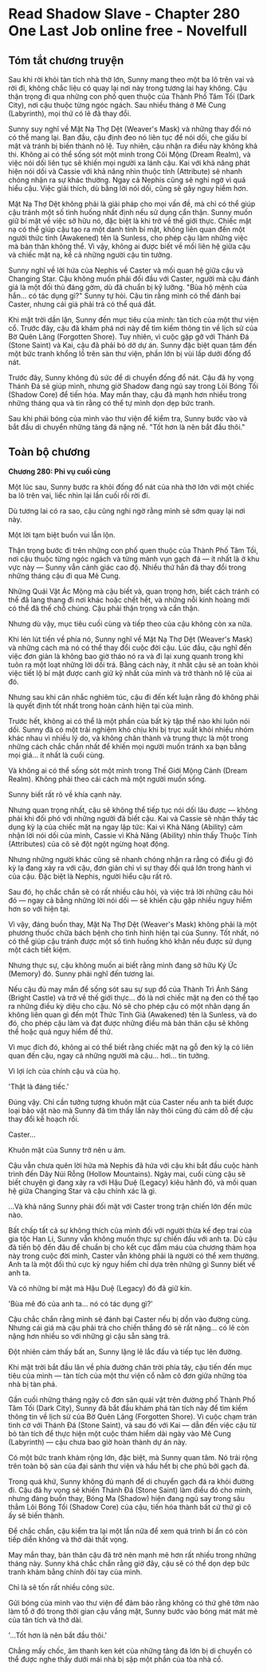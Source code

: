 # Read Shadow Slave - Chapter 280 One Last Job online free - Novelfull

## Tóm tắt chương truyện

Sau khi rời khỏi tàn tích nhà thờ lớn, Sunny mang theo một ba lô trên vai và rời đi, không chắc liệu có quay lại nơi này trong tương lai hay không. Cậu thận trọng đi qua những con phố quen thuộc của Thành Phố Tăm Tối (Dark City), nơi cậu thuộc từng ngóc ngách. Sau nhiều tháng ở Mê Cung (Labyrinth), mọi thứ có lẽ đã thay đổi.

Sunny suy nghĩ về Mặt Nạ Thợ Dệt (Weaver's Mask) và những thay đổi nó có thể mang lại. Ban đầu, cậu định đeo nó liên tục để nói dối, che giấu bí mật và tránh bị biến thành nô lệ. Tuy nhiên, cậu nhận ra điều này không khả thi. Không ai có thể sống sót một mình trong Cõi Mộng (Dream Realm), và việc nói dối liên tục sẽ khiến mọi người xa lánh cậu. Kai với khả năng phát hiện nói dối và Cassie với khả năng nhìn thuộc tính (Attribute) sẽ nhanh chóng nhận ra sự khác thường. Ngay cả Nephis cũng sẽ nghi ngờ vì quá hiểu cậu. Việc giải thích, dù bằng lời nói dối, cũng sẽ gây nguy hiểm hơn.

Mặt Nạ Thợ Dệt không phải là giải pháp cho mọi vấn đề, mà chỉ có thể giúp cậu tránh một số tình huống nhất định nếu sử dụng cẩn thận. Sunny muốn giữ bí mật về việc sở hữu nó, đặc biệt là khi trở về thế giới thực. Chiếc mặt nạ có thể giúp cậu tạo ra một danh tính bí mật, không liên quan đến một người thức tỉnh (Awakened) tên là Sunless, cho phép cậu làm những việc mà bản thân không thể. Vì vậy, không ai được biết về mối liên hệ giữa cậu và chiếc mặt nạ, kể cả những người cậu tin tưởng.

Sunny nghĩ về lời hứa của Nephis về Caster và mối quan hệ giữa cậu và Changing Star. Cậu không muốn phải đối đầu với Caster, người mà cậu đánh giá là một đối thủ đáng gờm, dù đã chuẩn bị kỹ lưỡng. "Bùa hộ mệnh của hắn... có tác dụng gì?" Sunny tự hỏi. Cậu tin rằng mình có thể đánh bại Caster, nhưng cái giá phải trả có thể quá đắt.

Khi mặt trời dần lặn, Sunny đến mục tiêu của mình: tàn tích của một thư viện cổ. Trước đây, cậu đã khám phá nơi này để tìm kiếm thông tin về lịch sử của Bờ Quên Lãng (Forgotten Shore). Tuy nhiên, vì cuộc gặp gỡ với Thánh Đá (Stone Saint) và Kai, cậu đã phải bỏ dở dự án. Sunny đặc biệt quan tâm đến một bức tranh khổng lồ trên sàn thư viện, phần lớn bị vùi lấp dưới đống đổ nát.

Trước đây, Sunny không đủ sức để di chuyển đống đổ nát. Cậu đã hy vọng Thánh Đá sẽ giúp mình, nhưng giờ Shadow đang ngủ say trong Lõi Bóng Tối (Shadow Core) để tiến hóa. May mắn thay, cậu đã mạnh hơn nhiều trong những tháng qua và tin rằng có thể tự mình dọn dẹp bức tranh.

Sau khi phái bóng của mình vào thư viện để kiểm tra, Sunny bước vào và bắt đầu di chuyển những tảng đá nặng nề. "Tốt hơn là nên bắt đầu thôi."

## Toàn bộ chương

**Chương 280: Phi vụ cuối cùng**

Một lúc sau, Sunny bước ra khỏi đống đổ nát của nhà thờ lớn với một chiếc ba lô trên vai, liếc nhìn lại lần cuối rồi rời đi.

Dù tương lai có ra sao, cậu cũng nghi ngờ rằng mình sẽ sớm quay lại nơi này.

Một lời tạm biệt buồn vui lẫn lộn.

Thận trọng bước đi trên những con phố quen thuộc của Thành Phố Tăm Tối, nơi cậu thuộc từng ngóc ngách và từng mảnh vụn gạch đá — ít nhất là ở khu vực này — Sunny vẫn cảnh giác cao độ. Nhiều thứ hẳn đã thay đổi trong những tháng cậu đi qua Mê Cung.

Những Quái Vật Ác Mộng mà cậu biết và, quan trọng hơn, biết cách tránh có thể đã lang thang đi nơi khác hoặc chết hết, và những nỗi kinh hoàng mới có thể đã thế chỗ chúng. Cậu phải thận trọng và cẩn thận.

Nhưng dù vậy, mục tiêu cuối cùng và tiếp theo của cậu không còn xa nữa.

Khi lén lút tiến về phía nó, Sunny nghĩ về Mặt Nạ Thợ Dệt (Weaver's Mask) và những cách mà nó có thể thay đổi cuộc đời cậu. Lúc đầu, cậu nghĩ đến việc đơn giản là không bao giờ tháo nó ra và đi lại xung quanh trong khi tuôn ra một loạt những lời dối trá. Bằng cách này, ít nhất cậu sẽ an toàn khỏi việc tiết lộ bí mật được canh giữ kỹ nhất của mình và trở thành nô lệ của ai đó.

Nhưng sau khi cân nhắc nghiêm túc, cậu đi đến kết luận rằng đó không phải là quyết định tốt nhất trong hoàn cảnh hiện tại của mình.

Trước hết, không ai có thể là một phần của bất kỳ tập thể nào khi luôn nói dối. Sunny đã có một trải nghiệm khó chịu khi bị trục xuất khỏi nhiều nhóm khác nhau vì nhiều lý do, và không chân thành và trung thực là một trong những cách chắc chắn nhất để khiến mọi người muốn tránh xa bạn bằng mọi giá… ít nhất là cuối cùng.

Và không ai có thể sống sót một mình trong Thế Giới Mộng Cảnh (Dream Realm). Không phải theo cái cách mà một người muốn sống.

Sunny biết rất rõ về khía cạnh này.

Nhưng quan trọng nhất, cậu sẽ không thể tiếp tục nói dối lâu được — không phải khi đối phó với những người đã biết cậu. Kai và Cassie sẽ nhận thấy tác dụng kỳ lạ của chiếc mặt nạ ngay lập tức: Kai vì Khả Năng (Ability) cảm nhận lời nói dối của mình, Cassie vì Khả Năng (Ability) nhìn thấy Thuộc Tính (Attributes) của cô sẽ đột ngột ngừng hoạt động.

Nhưng những người khác cũng sẽ nhanh chóng nhận ra rằng có điều gì đó kỳ lạ đang xảy ra với cậu, đơn giản chỉ vì sự thay đổi quá lớn trong hành vi của cậu. Đặc biệt là Nephis, người hiểu cậu rất rõ.

Sau đó, họ chắc chắn sẽ có rất nhiều câu hỏi, và việc trả lời những câu hỏi đó — ngay cả bằng những lời nói dối — sẽ khiến cậu gặp nhiều nguy hiểm hơn so với hiện tại.

Vì vậy, đáng buồn thay, Mặt Nạ Thợ Dệt (Weaver's Mask) không phải là một phương thuốc chữa bách bệnh cho tình hình hiện tại của Sunny. Tốt nhất, nó có thể giúp cậu tránh được một số tình huống khó khăn nếu được sử dụng một cách tiết kiệm.

Nhưng thực sự, cậu không muốn ai biết rằng mình đang sở hữu Ký Ức (Memory) đó. Sunny phải nghĩ đến tương lai.

Nếu cậu đủ may mắn để sống sót sau sự sụp đổ của Thành Trì Ánh Sáng (Bright Castle) và trở về thế giới thực… đó là nơi chiếc mặt nạ đen có thể tạo ra những điều kỳ diệu cho cậu. Nó sẽ cho phép cậu có một nhân dạng ẩn không liên quan gì đến một Thức Tỉnh Giả (Awakened) tên là Sunless, và do đó, cho phép cậu làm và đạt được những điều mà bản thân cậu sẽ không thể hoặc quá nguy hiểm để thử.

Vì mục đích đó, không ai có thể biết rằng chiếc mặt nạ gỗ đen kỳ lạ có liên quan đến cậu, ngay cả những người mà cậu… hơi… tin tưởng.

Vì lợi ích của chính cậu và của họ.

'Thật là đáng tiếc.'

Đúng vậy. Chỉ cần tưởng tượng khuôn mặt của Caster nếu anh ta biết được loại bảo vật nào mà Sunny đã tìm thấy lần này thôi cũng đủ cám dỗ để cậu thay đổi kế hoạch rồi.

Caster…

Khuôn mặt của Sunny trở nên u ám.

Cậu vẫn chưa quên lời hứa mà Nephis đã hứa với cậu khi bắt đầu cuộc hành trình đến Dãy Núi Rỗng (Hollow Mountains). Ngày mai, cuối cùng cậu sẽ biết chuyện gì đang xảy ra với Hậu Duệ (Legacy) kiêu hãnh đó, và mối quan hệ giữa Changing Star và cậu chính xác là gì.

…Và khả năng Sunny phải đối mặt với Caster trong trận chiến lớn đến mức nào.

Bất chấp tất cả sự không thích của mình đối với người thừa kế đẹp trai của gia tộc Han Li, Sunny vẫn không muốn thực sự chiến đấu với anh ta. Dù cậu đã tiến bộ đến đâu để chuẩn bị cho kết cục đẫm máu của chương thảm họa này trong cuộc đời mình, Caster vẫn không phải là người có thể xem thường. Anh ta là một đối thủ cực kỳ nguy hiểm chỉ dựa trên những gì Sunny biết về anh ta.

Và có những bí mật mà Hậu Duệ (Legacy) đó đã giữ kín.

'Bùa mê đó của anh ta… nó có tác dụng gì?'

Cậu chắc chắn rằng mình sẽ đánh bại Caster nếu bị dồn vào đường cùng. Nhưng cái giá mà cậu phải trả cho chiến thắng đó sẽ rất nặng… có lẽ còn nặng hơn nhiều so với những gì cậu sẵn sàng trả.

Đột nhiên cảm thấy bất an, Sunny lặng lẽ lắc đầu và tiếp tục lên đường.

Khi mặt trời bắt đầu lăn về phía đường chân trời phía tây, cậu tiến đến mục tiêu của mình — tàn tích của một thư viện cổ nằm cô đơn giữa những tòa nhà bị tàn phá.

Gần cuối những tháng ngày cô đơn săn quái vật trên đường phố Thành Phố Tăm Tối (Dark City), Sunny đã bắt đầu khám phá tàn tích này để tìm kiếm thông tin về lịch sử của Bờ Quên Lãng (Forgotten Shore). Vì cuộc chạm trán tình cờ với Thánh Đá (Stone Saint), và sau đó với Kai — dẫn đến việc cậu từ bỏ tàn tích để thực hiện một cuộc thám hiểm dài ngày vào Mê Cung (Labyrinth) — cậu chưa bao giờ hoàn thành dự án này.

Có một bức tranh khảm rộng lớn, đặc biệt, mà Sunny quan tâm. Nó trải rộng trên toàn bộ sàn của đại sảnh thư viện và hầu hết bị che phủ bởi gạch đá.

Trong quá khứ, Sunny không đủ mạnh để di chuyển gạch đá ra khỏi đường đi. Cậu đã hy vọng sẽ khiến Thánh Đá (Stone Saint) làm điều đó cho mình, nhưng đáng buồn thay, Bóng Ma (Shadow) hiện đang ngủ say trong sâu thẳm Lõi Bóng Tối (Shadow Core) của cậu, tiến hóa thành bất cứ thứ gì cô ấy sẽ biến thành.

Để chắc chắn, cậu kiểm tra lại một lần nữa để xem quá trình bí ẩn có còn tiếp diễn không và thở dài thất vọng.

May mắn thay, bản thân cậu đã trở nên mạnh mẽ hơn rất nhiều trong những tháng này. Sunny khá chắc chắn rằng giờ đây, cậu sẽ có thể dọn dẹp bức tranh khảm bằng chính đôi tay của mình.

Chỉ là sẽ tốn rất nhiều công sức.

Gửi bóng của mình vào thư viện để đảm bảo rằng không có thứ ghê tởm nào làm tổ ở đó trong thời gian cậu vắng mặt, Sunny bước vào bóng mát mát mẻ của tàn tích và thở dài.

'...Tốt hơn là nên bắt đầu thôi.'

Chẳng mấy chốc, âm thanh ken két của những tảng đá lớn bị di chuyển có thể được nghe thấy dưới mái nhà bị sập một phần của tòa nhà cổ.